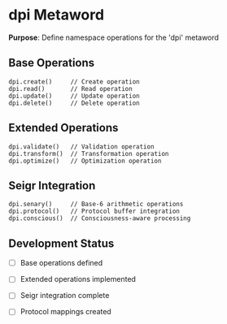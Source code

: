 # dpi Metaword

**Purpose**: Define namespace operations for the 'dpi' metaword

## Base Operations

```hyphos
dpi.create()     // Create operation
dpi.read()       // Read operation  
dpi.update()     // Update operation
dpi.delete()     // Delete operation
```

## Extended Operations

```hyphos
dpi.validate()   // Validation operation
dpi.transform()  // Transformation operation
dpi.optimize()   // Optimization operation
```

## Seigr Integration

```hyphos
dpi.senary()     // Base-6 arithmetic operations
dpi.protocol()   // Protocol buffer integration
dpi.conscious()  // Consciousness-aware processing
```

## Development Status

- [ ] Base operations defined
- [ ] Extended operations implemented  
- [ ] Seigr integration complete
- [ ] Protocol mappings created

